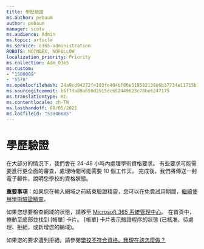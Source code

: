 ```yaml
---
title: 學歷驗證
ms.author: pebaum
author: pebaum
manager: scotv
ms.audience: Admin
ms.topic: article
ms.service: o365-administration
ROBOTS: NOINDEX, NOFOLLOW
localization_priority: Priority
ms.collection: Adm_O365
ms.custom:
- "1500009"
- "5578"
ms.openlocfilehash: 24a9cd94272f4103fe404bf86e519582138e6b37734e11715b72ebcd2de9d5cb
ms.sourcegitcommit: b5f7da89a650d2915dc652449623c78be6247175
ms.translationtype: HT
ms.contentlocale: zh-TW
ms.lasthandoff: 08/05/2021
ms.locfileid: "53946685"
---
```

# <a name="edu-verification"></a>學歷驗證

在大部分的情況下，我們會在 24-48 小時內處理學術資格要求。 有些要求可能需要進行更全面的審查，處理時間可能需要 10 個工作天。 完成後，我們將傳送一封電子郵件，說明您學校的資格狀態。

**重要事項**：如果您在輸入網域之前結束驗證精靈，您可以在免費試用期間，[繼續使用學術驗證精靈](https://go.microsoft.com/fwlink/p/?linkid=2135255)。

如果您想要檢查網域的狀態，請移至 [Microsoft 365 系統管理中心](https://go.microsoft.com/fwlink/p/?linkid=2024339)。 在首頁中，捲動至底部並找到 [帳單] 卡片。 [帳單] 卡片表示驗證程序的狀態 (已核准、待處理、拒絕，或新增您的網域)。

如果您的要求遭到拒絕，請參閱[學校不符合資格。我現在該怎麼做？](https://docs.microsoft.com/microsoft-365/commerce/subscriptions/verify-academic-eligibility#my-school-isnt-eligible-what-do-i-do-now)
